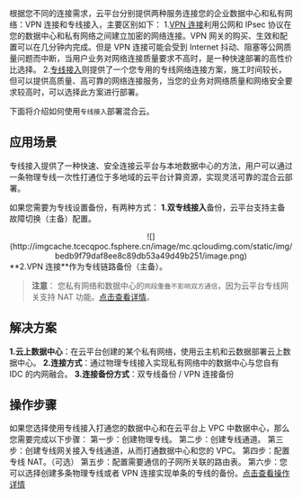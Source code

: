 根据您不同的连接需求，云平台分别提供两种服务连接您的企业数据中心和私有网络：VPN 连接和专线接入，主要区别如下：
1.[VPN 连接](http://tcecqpoc.fsphere.cn/product/vpn.html)利用公网和 IPsec 协议在您的数据中心和私有网络之间建立加密的网络连接。VPN 网关的购买、生效和配置可以在几分钟内完成。但是 VPN 连接可能会受到 Internet 抖动、阻塞等公网质量问题而中断，当用户业务对网络连接质量要求不高时，是一种快速部署的高性价比选择。
2.[专线接入](http://tcecqpoc.fsphere.cn/product/dc.html)则提供了一个您专用的专线网络连接方案，施工时间较长，但可以提供高质量、高可靠的网络连接服务，当您的业务对网络质量和网络安全要求较高时，可以选择此方案进行部署。

下面将介绍如何使用```专线接入```部署混合云。

## 应用场景
专线接入提供了一种快速、安全连接云平台与本地数据中心的方法，用户可以通过一条物理专线一次性打通位于多地域的云平台计算资源，实现灵活可靠的混合云部署。

如果您需要为专线设置备份，有两种方式：
**1.双专线接入**备份，云平台支持主备故障切换（主备）配置。
<div style="text-align:center">
![](http://imgcache.tcecqpoc.fsphere.cn/image/mc.qcloudimg.com/static/img/bedb9f79daf8ee8c89db53a49d49b251/image.png)

</div>
**2.VPN 连接**作为专线链路备份（主备）。

><b>注意</b>：
>您私有网络和数据中心的```网段重叠不影响双方通信```，因为云平台专线网关支持 NAT 功能。[点击查看详情](http://tcecqpoc.fsphere.cn/doc/product/215/4976#.E4.B8.93.E7.BA.BFnat)。

## 解决方案
**1.云上数据中心**：在云平台创建的某个私有网络，使用云主机和云数据部署云上数据中心。
**2.连接方式**：通过物理专线接入实现私有网络中的数据中心与您自有 IDC 的内网融合。
**3.连接备份方式**：双专线备份 / VPN 连接备份


## 操作步骤
如果您选择使用专线接入打通您的数据中心和在云平台上 VPC 中数据中心，那么您需要完成以下步骤：
第一步：创建物理专线。
第二步：创建专线通道。
第三步：创建专线网关接入专线通道，从而打通数据中心和您的
VPC。
第四步：配置专线 NAT。（可选）
第五步：配置需要通信的子网所关联的路由表。
第六步：您可以选择创建多条物理专线或者 VPN 连接实现单条的专线的备份。[点击查看操作详情](http://tcecqpoc.fsphere.cn/doc/product/215/4976#.E6.93.8D.E4.BD.9C.E6.8C.87.E5.8D.97)
